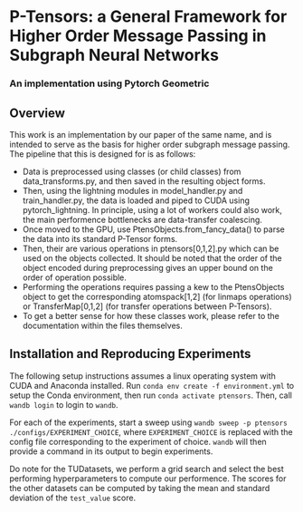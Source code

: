 # P-Tensors: a General Framework for Higher Order Message Passing in Subgraph Neural Networks
### An implementation using Pytorch Geometric

## Overview
This work is an implementation by our paper of the same name, and is intended to serve as the basis for higher order subgraph message passing.
The pipeline that this is designed for is as follows:
- Data is preprocessed using classes (or child classes) from data_transforms.py, and then saved in the resulting object forms.
- Then, using the lightning modules in model_handler.py and train_handler.py, the data is loaded and piped to CUDA using pytorch_lightning. In principle, using a lot of workers could also work, the main performence bottlenecks are data-transfer coalescing.
- Once moved to the GPU, use PtensObjects.from_fancy_data() to parse the data into its standard P-Tensor forms.
- Then, their are various operations in ptensors[0,1,2].py which can be used on the objects collected. It should be noted that the order of the object encoded during preprocessing gives an upper bound on the order of operation possible.
- Performing the operations requires passing a kew to the PtensObjects object to get the corresponding atomspack[1,2] (for linmaps operations) or TransferMap[0,1,2] (for transfer operations between P-Tensors).
- To get a better sense for how these classes work, please refer to the documentation within the files themselves.


## Installation and Reproducing Experiments
The following setup instructions assumes a linux operating system with CUDA and Anaconda installed.
Run `conda env create -f environment.yml` to setup the Conda environment, then run `conda activate ptensors`.
Then, call `wandb login` to login to `wandb`.

For each of the experiments, start a sweep using `wandb sweep -p ptensors ./configs/EXPERIMENT_CHOICE`, where `EXPERIMENT_CHOICE` is replaced with the config file corresponding to the experiment of choice.
`wandb` will then provide a command in its output to begin experiments.

Do note for the TUDatasets, we perform a grid search and select the best performing hyperparameters to compute our performence. The scores for the other datasets can be computed by taking the mean and standard deviation of the `test_value` score.
